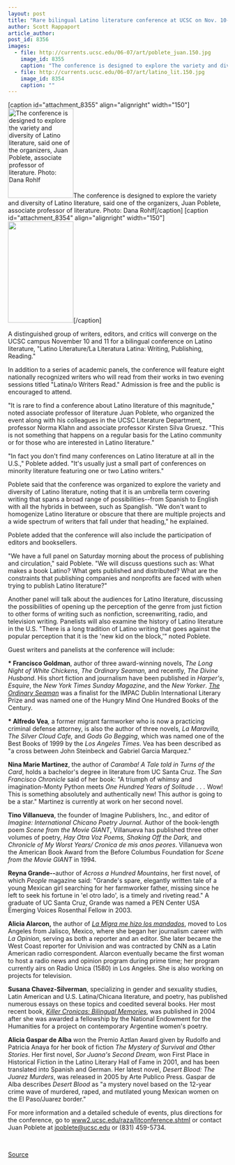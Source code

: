 ```yaml
---
layout: post
title: "Rare bilingual Latino literature conference at UCSC on Nov. 10-11"
author: Scott Rappaport
article_author: 
post_id: 8356
images:
  - file: http://currents.ucsc.edu/06-07/art/poblete_juan.150.jpg
    image_id: 8355
    caption: "The conference is designed to explore the variety and diversity of Latino literature, said one of the organizers, Juan Poblete, associate professor of literature. Photo: Dana Rohlf"
  - file: http://currents.ucsc.edu/06-07/art/latino_lit.150.jpg
    image_id: 8354
    caption: ""
---
```


[caption id="attachment_8355" align="alignright" width="150"]<a href="http://dev-ucsc-news.pantheonsite.io/wp-content/uploads/2006/10/poblete_juan.150.jpg"><img class="size-full wp-image-8355" src="http://dev-ucsc-news.pantheonsite.io/wp-content/uploads/2006/10/poblete_juan.150.jpg" alt="The conference is designed to explore the variety and diversity of Latino literature, said one of the organizers, Juan Poblete, associate professor of literature. Photo: Dana Rohlf" width="150" height="205" /></a>The conference is designed to explore the variety and diversity of Latino literature, said one of the organizers, Juan Poblete, associate professor of literature. Photo: Dana Rohlf[/caption]
[caption id="attachment_8354" align="alignright" width="150"]<a href="http://dev-ucsc-news.pantheonsite.io/wp-content/uploads/2006/10/latino_lit.150.jpg"><img class="size-full wp-image-8354" src="http://dev-ucsc-news.pantheonsite.io/wp-content/uploads/2006/10/latino_lit.150.jpg" alt="" width="150" height="232" /></a>[/caption]
<a name="content" id="content"></a>
<p>
  A distinguished group of writers, editors, and critics will converge on the UCSC campus November 10 and 11 for a bilingual conference on Latino literature, "Latino Literature/La Literatura Latina: Writing, Publishing, Reading."
</p>
<p>
  In addition to a series of academic panels, the conference will feature eight nationally recognized writers who will read from their works in two evening sessions titled "Latina/o Writers Read." Admission is free and the public is encouraged to attend.
</p>
<p>
  "It is rare to find a conference about Latino literature of this magnitude," noted associate professor of literature Juan Poblete, who organized the event along with his colleagues in the UCSC Literature Department, professor Norma Klahn and associate professor Kirsten Silva Gruesz. "This is not something that happens on a regular basis for the Latino community or for those who are interested in Latino literature."
</p>
<p>
  "In fact you don't find many conferences on Latino literature at all in the U.S.," Poblete added. "It's usually just a small part of conferences on minority literature featuring one or two Latino writers."
</p>
<p>
  Poblete said that the conference was organized to explore the variety and diversity of Latino literature, noting that it is an umbrella term covering writing that spans a broad range of possibilities--from Spanish to English with all the hybrids in between, such as Spanglish. "We don't want to homogenize Latino literature or obscure that there are multiple projects and a wide spectrum of writers that fall under that heading," he explained.
</p>
<p>
  Poblete added that the conference will also include the participation of editors and booksellers.
</p>
<p>
  "We have a full panel on Saturday morning about the process of publishing and circulation," said Poblete. "We will discuss questions such as: What makes a book Latino? What gets published and distributed? What are the constraints that publishing companies and nonprofits are faced with when trying to publish Latino literature?"
</p>
<p>
  Another panel will talk about the audiences for Latino literature, discussing the possibilities of opening up the perception of the genre from just fiction to other forms of writing such as nonfiction, screenwriting, radio, and television writing. Panelists will also examine the history of Latino literature in the U.S. "There is a long tradition of Latino writing that goes against the popular perception that it is the 'new kid on the block,'" noted Poblete.
</p>
<p>
  Guest writers and panelists at the conference will include:
</p>
<p>
  <strong>* Francisco Goldman</strong>, author of three award-winning novels, <i>The Long Night of White Chickens</i>, <i>The Ordinary Seaman,</i> and recently, <i>The Divine Husband</i>. His short fiction and journalism have been published in <i>Harper's</i>, <i>Esquire</i>, the <i>New York Times Sunday Magazine</i>, and the <i>New Yorker</i>. <i><a href="http://www.amazon.com/exec/obidos/ASIN/080213548X/pifaliterajournaA">The Ordinary Seaman</a></i> was a finalist for the IMPAC Dublin International Literary Prize and was named one of the Hungry Mind One Hundred Books of the Century.
</p>
<p>
  <strong>* Alfredo Vea</strong><i>,</i> a former migrant farmworker who is now a practicing criminal defense attorney, is also the author of three novels, <i>La Maravilla, The Silver Cloud Cafe,</i> and <i>Gods Go Begging</i>, which was named one of the Best Books of 1999 by the <i>Los Angeles Times</i>. Vea has been described as "a cross between John Steinbeck and Gabriel Garcia Marquez."
</p>
<p>
  <strong>Nina Marie Martinez</strong>, the author of <i>Caramba! A Tale told in Turns of the Card</i>, holds a bachelor's degree in literature from UC Santa Cruz. The <i>San Francisco Chronicle</i> said of her book: "A triumph of whimsy and imagination-Monty Python meets <i>One Hundred Years of Solitude . . .</i> Wow! This is something absolutely and authentically new! This author is going to be a star." Martinez is currently at work on her second novel.
</p>
<p>
  <strong>Tino Villanueva</strong>, the founder of Imagine Publishers, Inc., and editor of <i>Imagine: International Chicano Poetry Journal.</i> Author of the book-length poem <i>Scene from the Movie GIANT</i>, Villanueva has published three other volumes of poetry, <i>Hay Otra Voz Poems, Shaking Off the Dark,</i> and <i>Chronicle of My Worst Years/ Cronica de mis anos peores</i>. Villanueva won the American Book Award from the Before Columbus Foundation for <i>Scene from the Movie GIANT</i> in 1994.
</p>
<p>
  <strong>Reyna Grande--</strong>author of <i>Across a Hundred Mountains</i>, her first novel, of which <i>People</i> magazine said: "Grande's spare, elegantly written tale of a young Mexican girl searching for her farmworker father, missing since he left to seek his fortune in 'el otro lado', is a timely and riveting read." A graduate of UC Santa Cruz, Grande was named a PEN Center USA Emerging Voices Rosenthal Fellow in 2003.
</p>
<p>
  <strong>Alicia Alarcon,</strong> the author of <i><a href="http://www.arte.uh.edu/view_book.aspx?isbn=1558853677">La Migra me hizo los mandados</a></i>, moved to Los Angeles from Jalisco, Mexico, where she began her journalism career with <i>La Opinion</i>, serving as both a reporter and an editor. She later became the West Coast reporter for Univision and was contracted by CNN as a Latin American radio correspondent. Alarcon eventually became the first woman to host a radio news and opinion program during prime time; her program currently airs on Radio Unica (1580) in Los Angeles. She is also working on projects for television.
</p>
<p>
  <strong>Susana Chavez-Silverman</strong>, specializing in gender and sexuality studies, Latin American and U.S. Latina/Chicana literature, and poetry, has published numerous essays on these topics and coedited several books. Her most recent book, <a href="http://www.wisc.edu/wisconsinpress/books/2616.htm"><i>Killer Cronicas: Bilingual Memories</i></a>, was published in 2004 after she was awarded a fellowship by the National Endowment for the Humanities for a project on contemporary Argentine women's poetry.
</p>
<p>
  <strong>Alicia Gaspar de Alba</strong> won the Premio Aztlan Award given by Rudolfo and Patricia Anaya for her book of fiction <i>The Mystery of Survival and Other Stories</i>. Her first novel, <i>Sor Juana's Second Dream,</i> won First Place in Historical Fiction in the Latino Literary Hall of Fame in 2001, and has been translated into Spanish and German. Her latest novel, <i>Desert Blood: The Juarez Murders</i>, was released in 2005 by Arte Publico Press. Gaspar de Alba describes <i>Desert Blood</i> as "a mystery novel based on the 12-year crime wave of murdered, raped, and mutilated young Mexican women on the El Paso/Juarez border."
</p>
<p>
  For more information and a detailed schedule of events, plus directions for the conference, go to <a href="http://www2.ucsc.edu/raza/litconference.shtml">www2.ucsc.edu/raza/litconference.shtml</a> or contact Juan Poblete at <a href="mailto:jpoblete@ucsc.edu">jpoblete@ucsc.edu</a> or (831) 459-5734.
</p>
<p>
  <br>
</p>
<p><a href="http://www1.ucsc.edu/currents/06-07/10-30/literature.asp" title="Permalink to literature">Source</a></p>
